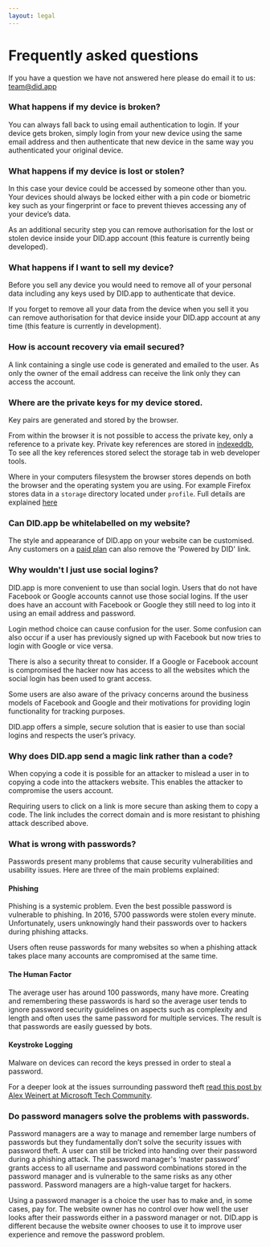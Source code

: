 ```yaml
---
layout: legal
---
```


# Frequently asked questions

If you have a question we have not answered here please do email it to us: [team@did.app](team@did.app)

<a name="what-happens-if-my-device-is-broken"></a>
### What happens if my device is broken?

You can always fall back to using email authentication to login. If your device gets broken, simply login from your new device using the same email address and then authenticate that new device in the same way you authenticated your original device.

<a name="what-happens-if-my-device-is-lost-or-stolen"></a>
### What happens if my device is lost or stolen?

In this case your device could be accessed by someone other than you.  Your devices should always be locked either with a pin code or biometric key such as your fingerprint or face to prevent thieves accessing any of your device’s data.

As an additional security step you can remove authorisation for the lost or stolen device inside your DID.app account (this feature is currently being developed).

<a name="what-happens-if-i-want-to-sell-my-device"></a>
### What happens if I want to sell my device?

Before you sell any device you would need to remove all of your personal data including any keys used by DID.app to authenticate that device.

If you forget to remove all your data from the device when you sell it you can remove authorisation for that device inside your DID.app account at any time (this feature is currently in development).

<a name="how-is-authentication-via-email-secured"></a>
### How is account recovery via email secured?

A link containing a single use code is generated and emailed to the user.
As only the owner of the email address can receive the link only they can access the account.

### Where are the private keys for my device stored.

Key pairs are generated and stored by the browser.

From within the browser it is not possible to access the private key, only a reference to a private key.
Private key references are stored in [indexeddb](https://developer.mozilla.org/en-US/docs/Web/API/IndexedDB_API/Using_IndexedDB),
To see all the key references stored select the storage tab in web developer tools.

Where in your computers filesystem the browser stores depends on both the browser and the operating system you are using.
For example Firefox stores data in a `storage` directory located under `profile`. Full details are explained [here](https://developer.mozilla.org/en-US/docs/Web/API/IndexedDB_API/Browser_storage_limits_and_eviction_criteria#Where_is_the_data_stored)

<a name="can-did-be-whitelabelled-on-my-website"></a>
### Can DID.app be whitelabelled on my website?

The style and appearance of DID.app on your website can be customised. Any customers on a [paid plan](https://did.app/#pricing) can also remove the 'Powered by DID' link.

<a name="why-wouldnt-i-just-use-social-logins"></a>
### Why wouldn't I just use social logins?
DID.app is more convenient to use than social login.  Users that do not have Facebook or Google accounts cannot use those social logins.  If the user does have an account with Facebook or Google they still need to log into it using an email address and password.

Login method choice can cause confusion for the user.  Some confusion can also occur if a user has previously signed up with Facebook but now tries to login with Google or vice versa.

There is also a security threat to consider.  If a Google or Facebook account is compromised the hacker now has access to all the websites which the social login has been used to grant access.  

Some users are also aware of the privacy concerns around the business models of Facebook and Google and their motivations for providing login functionality for tracking purposes.  

DID.app offers a simple, secure solution that is easier to use than social logins and respects the user’s privacy.

### Why does DID.app send a magic link rather than a code?


When copying a code it is possible for an attacker to mislead a user in to copying a code into the attackers website.
This enables the attacker to compromise the users account.

Requiring users to click on a link is more secure than asking them to copy a code.
The link includes the correct domain and is more resistant to phishing attack described above.

<a name="what-is-wrong-with-passwords"></a>
### What is wrong with passwords?

Passwords present many problems that cause security vulnerabilities and usability issues.  Here are three of the main problems explained:

<a name="phishing"></a>
#### Phishing

Phishing is a systemic problem. Even the best possible password is vulnerable to phishing.  In 2016, 5700 passwords were stolen every minute.  Unfortunately, users unknowingly hand their passwords over to hackers during phishing attacks.

Users often reuse passwords for many websites so when a phishing attack takes place many accounts are compromised at the same time.

<a name="the-human-factor"></a>
#### The Human Factor

The average user has around 100 passwords, many have more. Creating and remembering these passwords is hard so the average user tends to ignore password security guidelines on aspects such as complexity and length and often uses the same password for multiple services.  The result is that passwords are easily guessed by bots.

<a name="keystroke-logging"></a>
#### Keystroke Logging

Malware on devices can record the keys pressed in order to steal a password.

For a deeper look at the issues surrounding password theft [read this post by Alex Weinert at Microsoft Tech Community](https://techcommunity.microsoft.com/t5/Azure-Active-Directory-Identity/Your-Pa-word-doesn-t-matter/ba-p/731984).

<a name="do-password-managers-solve-the-problems-with-passwords"></a>
### Do password managers solve the problems with passwords.

Password managers are a way to manage and remember large numbers of passwords but they fundamentally don’t solve the security issues with password theft.  A user can still be tricked into handing over their password during a phishing attack. The password manager's ‘master password’ grants access to all username and password combinations stored in the password manager and is vulnerable to the same risks as any other password.  Password managers are a high-value target for hackers.

Using a password manager is a choice the user has to make and, in some cases, pay for.  The website owner has no control over how well the user looks after their passwords either in a password manager or not.  DID.app is different because the website owner chooses to use it to improve user experience and remove the password problem.
